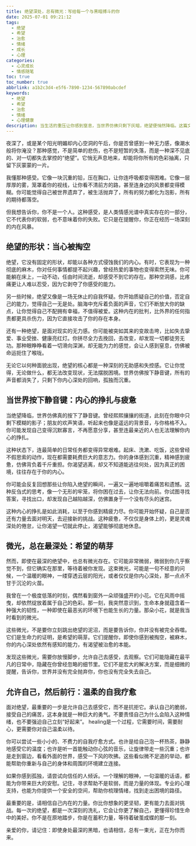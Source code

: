 ```yaml
---
title: 绝望深处，总有微光：写给每一个与黑暗搏斗的你
date: 2025-07-01 09:21:12
tags:
  - 绝望
  - 希望
  - 治愈
  - 情绪
  - 成长
  - 心理
categories:
  - 心灵成长
  - 情感随笔
toc: true
toc_number: true
abbrlink: a1b2c3d4-e5f6-7890-1234-567890abcdef
keywords:
  - 绝望
  - 希望
  - 治愈
  - 情绪
  - 心理健康
description: 当生活的重压让你感到窒息，当世界仿佛只剩下灰暗，绝望便悄然降临。这篇文章，不谈故事，只谈心声。它是一封写给每一个在黑暗中挣扎的灵魂的信，温柔地告诉你，即使身处深渊，也总有微光指引，总有力量等待被唤醒。让我们一起，在绝望中寻找希望，在脆弱中发现坚韧。
---
```


夜深了，或是某个阳光明媚却内心空洞的午后，你是否曾感到一种无力感，像潮水般将你淹没？那种感觉，不是简单的悲伤，也不是短暂的失落，而是一种深不见底的、对一切都失去掌控的“绝望”。它悄无声息地来，却能将你所有的色彩抽离，只留下灰蒙蒙的一片。

我懂那种感受。它像一块沉重的铅，压在胸口，让你连呼吸都变得困难。它像一层厚厚的雾，笼罩着你的视线，让你看不清前方的路，甚至连身边的风景都变得模糊。你可能觉得自己被世界遗弃了，被生活抛弃了，所有的努力都化为泡影，所有的期待都落空。

但我想告诉你，你不是一个人。这种感受，是人类情感光谱中真实存在的一部分，它不代表你的软弱，也不意味着你的失败。它只是在提醒你，你正在经历一场深刻的内在风暴。

## 绝望的形状：当心被掏空

绝望，它没有固定的形状，却能以各种方式侵蚀我们的内心。有时，它表现为一种彻底的麻木，你对任何事情都提不起兴趣，曾经热爱的事物也变得索然无味。你可能躺在床上，一动不动，任由时间流逝，却感受不到它的存在。那种空洞感，比疼痛更让人难以忍受，因为它剥夺了你感受的能力。

另一些时候，绝望又像是一场无休止的自我怀疑。你开始质疑自己的价值，否定自己的能力，觉得自己一无是处。脑海中充斥着负面的声音，它们不断放大你的缺点，让你觉得自己不配拥有幸福，不值得被爱。这种内在的批判，比外界的任何指责都更具杀伤力，因为它直接攻击了你的存在本身。

还有一种绝望，是面对现实的无力感。你可能被突如其来的变故击垮，比如失去挚爱、事业受挫、健康亮红灯。你拼尽全力去挽回，去改变，却发现一切都徒劳无功。那种眼睁睁看着一切滑向深渊，却无能为力的感觉，会让人感到窒息，仿佛被命运扼住了喉咙。

无论它以何种面貌出现，绝望的核心都是一种深刻的无助感和失控感。它让你觉得，无论做什么，都无法改变现状，无法摆脱困境。世界仿佛按下静音键，所有的声音都消失了，只剩下你内心深处的回响，孤独而沉重。

## 当世界按下静音键：内心的挣扎与疲惫

当绝望降临，世界仿佛真的按下了静音键。曾经熙熙攘攘的街道，此刻在你眼中只剩下模糊的影子；朋友的欢声笑语，听起来也像是遥远的背景音，与你格格不入。你可能发现自己变得沉默寡言，不再愿意分享，甚至连最亲近的人也无法理解你内心的挣扎。

这种状态下，连最简单的日常任务都变得异常艰难。起床、洗漱、吃饭，这些曾经不假思索的动作，现在都需要耗费巨大的意志力。你的身体感到沉重，精神感到疲惫，仿佛背负着千斤重担。你渴望逃离，却又不知道能逃往何处，因为真正的困境，往往存在于你的内心。

你可能会反复回想那些让你陷入绝望的瞬间，一遍又一遍地咀嚼着痛苦和遗憾。这种反刍式的思考，像一个无形的牢笼，将你困在过去，让你无法向前。你试图寻找答案，寻找出口，却发现自己越陷越深，仿佛置身于一个没有尽头的迷宫。

这种内心的挣扎是如此消耗，以至于你感到精疲力尽。你可能开始怀疑，自己是否还有力量去面对明天，去迎接新的挑战。这种疲惫，不仅仅是身体上的，更是灵魂深处的倦怠，让你渴望一切就此停止，渴望能够彻底地休息。

## 微光，总在最深处：希望的萌芽

然而，即使在最深的绝望中，也总有微光存在。它可能非常微弱，微弱到你几乎察觉不到，但它确实在那里，等待着被你发现。这束微光，可能是一句不经意的问候，一个温暖的眼神，一缕穿透云层的阳光，或者仅仅是你内心深处，那一点点不甘于沉沦的火苗。

我曾在一个极度低落的时刻，偶然看到窗外一朵顽强盛开的小花。它在风雨中摇曳，却依然绽放着属于自己的色彩。那一刻，我突然意识到，生命本身就蕴含着一种强大的韧性，一种即使在最恶劣的环境下也能生长的力量。那朵小花，就是我当时看到的微光。

这些微光，不是要你立刻跳出绝望的泥沼，而是要告诉你，你并没有被完全吞噬。它们是生命力的证明，是希望的萌芽。它们提醒你，即使你感到被掏空，被麻木，你的内心深处依然有感知的能力，有渴望被治愈的本能。

发现这些微光，需要你放慢脚步，允许自己去感受，去观察。它们可能隐藏在最平凡的日常中，隐藏在你曾经忽略的细节里。它们不是宏大的解决方案，而是细微的提醒，告诉你，世界并没有完全抛弃你，你也没有完全失去自己。

## 允许自己，然后前行：温柔的自我疗愈

面对绝望，最重要的一步是允许自己去感受它，而不是抗拒它。承认自己的脆弱，接受自己的痛苦，这本身就是一种巨大的勇气。不要责怪自己为什么会陷入这种情绪，也不要强迫自己立刻“好起来”。 healing是一个过程，它需要时间，需要耐心，更需要你对自己温柔以待。

你可以尝试一些小小的、不费力的自我疗愈方式。也许是给自己泡一杯热茶，静静地感受它的温度；也许是听一首能触动你心弦的音乐，让旋律带走一些沉重；也许是走到窗边，看看外面的世界，感受一下风的吹拂。这些看似微不足道的举动，都能帮助你重新与自己的身体和周围的环境建立连接。

如果你感到孤独，请尝试向信任的人倾诉。一个理解的眼神，一句温暖的话语，都能为你带来巨大的安慰。记住，寻求帮助不是软弱，而是力量的体现。专业的心理支持，也能为你提供一个安全的空间，帮助你梳理情绪，找到走出困境的路径。

最重要的是，请相信自己内在的力量。你比你想象的更坚韧，更有能力去面对挑战。每一次的绝望，都是一次深刻的洗礼，它会让你更了解自己，更懂得珍惜生命中的美好。你不是在原地踏步，你是在蓄积力量，等待着破茧成蝶的那一刻。

亲爱的你，请记住：即使身处最深的黑暗，也请相信，总有一束光，正在为你而来。